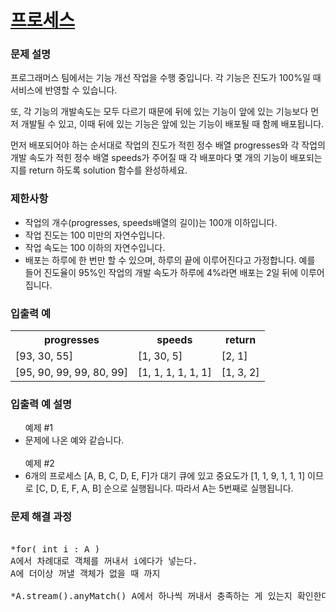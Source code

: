 # <a href="https://school.programmers.co.kr/learn/courses/30/lessons/42586">프로세스 </a>

### 문제 설명
<p>프로그래머스 팀에서는 기능 개선 작업을 수행 중입니다. 각 기능은 진도가 100%일 때 서비스에 반영할 수 있습니다.

또, 각 기능의 개발속도는 모두 다르기 때문에 뒤에 있는 기능이 앞에 있는 기능보다 먼저 개발될 수 있고, 이때 뒤에 있는 기능은 앞에 있는 기능이 배포될 때 함께 배포됩니다.

먼저 배포되어야 하는 순서대로 작업의 진도가 적힌 정수 배열 progresses와 각 작업의 개발 속도가 적힌 정수 배열 speeds가 주어질 때 각 배포마다 몇 개의 기능이 배포되는지를 return 하도록 solution 함수를 완성하세요.</p>

### 제한사항
<ul>
<li>작업의 개수(progresses, speeds배열의 길이)는 100개 이하입니다.</li>
<li>작업 진도는 100 미만의 자연수입니다.</li>
<li>작업 속도는 100 이하의 자연수입니다.</li>
<li>배포는 하루에 한 번만 할 수 있으며, 하루의 끝에 이루어진다고 가정합니다. 예를 들어 진도율이 95%인 작업의 개발 속도가 하루에 4%라면 배포는 2일 뒤에 이루어집니다.</li>
</ul>

### 입출력 예
<table>
<th>progresses	</th>
<th>speeds</th>
  <th>return</th>
  <tr>
<td>[93, 30, 55]</td>	
  <td>[1, 30, 5]</td>
    <td>[2, 1]</td>
</tr>
  <tr>
<td>[95, 90, 99, 99, 80, 99]</td>	
    <td>[1, 1, 1, 1, 1, 1]</td>
     <td>[1, 3, 2]</td>
  </tr>
</table>

### 입출력 예 설명
<p>
<ul>
예제 #1
<li>문제에 나온 예와 같습니다.</li>
<br>
예제 #2
<li>6개의 프로세스 [A, B, C, D, E, F]가 대기 큐에 있고 중요도가 [1, 1, 9, 1, 1, 1] 이므로 [C, D, E, F, A, B] 순으로 실행됩니다. 따라서 A는 5번째로 실행됩니다.</li>
</ul>
</p>
  
### 문제 해결 과정

<pre>
 
*for( int i : A )
A에서 차례대로 객체를 꺼내서 i에다가 넣는다.
A에 더이상 꺼낼 객체가 없을 때 까지

*A.stream().anyMatch() A에서 하나씩 꺼내서 충족하는 게 있는지 확인한다. 

</pre>

